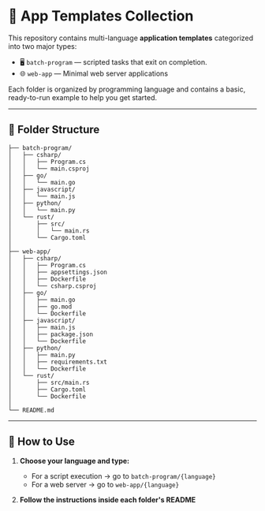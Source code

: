 # 🚀 App Templates Collection

This repository contains multi-language **application templates** categorized into two major types:

- 🖥️ `batch-program` — scripted tasks that exit on completion.
- 🌐 `web-app` — Minimal web server applications

Each folder is organized by programming language and contains a basic, ready-to-run example to help you get started.

---

## 📁 Folder Structure

```
├── batch-program/               
│   ├── csharp/
│   │   ├── Program.cs
│   │   └── main.csproj
│   ├── go/
│   │   └── main.go
│   ├── javascript/
│   │   └── main.js
│   ├── python/
│   │   └── main.py
│   └── rust/
│       ├── src/
│       │   └── main.rs
│       └── Cargo.toml                 
│
├── web-app/                     
│   ├── csharp/                  
│   │   ├── Program.cs
│   │   ├── appsettings.json
│   │   ├── Dockerfile
│   │   └── csharp.csproj
│   ├── go/                      
│   │   ├── main.go
│   │   ├── go.mod
│   │   └── Dockerfile
│   ├── javascript/              
│   │   ├── main.js
│   │   ├── package.json
│   │   └── Dockerfile
│   ├── python/                  
│   │   ├── main.py
│   │   ├── requirements.txt
│   │   └── Dockerfile
│   └── rust/                    
│       ├── src/main.rs
│       ├── Cargo.toml
│       └── Dockerfile
│
└── README.md

```
---

## 📌 How to Use

1. **Choose your language and type:**
   - For a script execution → go to `batch-program/{language}`
   - For a web server → go to `web-app/{language}`

2. **Follow the instructions inside each folder's README**  
